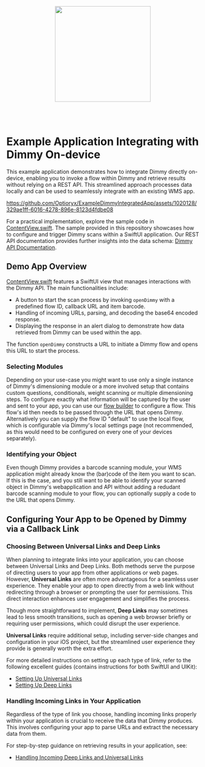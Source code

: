 <br/><br/><p align="center">
  <img src="https://lirp.cdn-website.com/c10be9aa/dms3rep/multi/opt/Optiorix+full+transparant+background+-+blue-c6d680b3-1920w.png" width="250"/>
</p><br/><br/>


Example Application Integrating with Dimmy On-device
====================================================

This example application demonstrates how to integrate Dimmy directly on-device, enabling you to invoke a flow within Dimmy and retrieve results without relying on a REST API. This streamlined approach processes data locally and can be used to seamlessly integrate with an existing WMS app.

https://github.com/Optioryx/ExampleDimmyIntegratedApp/assets/1020128/329ae1ff-6016-4278-896e-8123d4fdbe08

For a practical implementation, explore the sample code in [ContentView.swift](https://github.com/Optioryx/ExampleDimmyIntegratedApp/blob/main/TestAppLinks/ContentView.swift). The sample provided in this repository showcases how to configure and trigger Dimmy scans within a SwiftUI application. Our REST API documentation provides further insights into the data schema: [Dimmy API Documentation](https://docs.optioryx.com/docs/dimmy-api/latest/get-items-items-get).

Demo App Overview
--------------------------

[ContentView.swift](https://github.com/Optioryx/ExampleDimmyIntegratedApp/blob/main/TestAppLinks/ContentView.swift) features a SwiftUI view that manages interactions with the Dimmy API. The main functionalities include:

*   A button to start the scan process by invoking `openDimmy` with a predefined flow ID, callback URL and item barcode.
*   Handling of incoming URLs, parsing, and decoding the base64 encoded response.
*   Displaying the response in an alert dialog to demonstrate how data retrieved from Dimmy can be used within the app.

The function `openDimmy` constructs a URL to initiate a Dimmy flow and opens this URL to start the process.

### Selecting Modules
Depending on your use-case you might want to use only a single instance of Dimmy's dimensioning module or a more involved setup that contains custom questions, conditionals, weight scanning or multiple dimensioning steps. To configure exactly what information will be captured by the user and sent to your app, you can use our [flow builder](https://dimmy.app.optioryx.com/flow-builder) to configure a flow. This flow's id then needs to be passed through the URL that opens Dimmy. Alternatively you can supply the flow ID "default" to use the local flow, which is configurable via Dimmy's local settings page (not recommended, as this would need to be configured on every one of your devices separately).

### Identifying your Object
Even though Dimmy provides a barcode scanning module, your WMS application might already know the (bar)code of the item you want to scan. If this is the case, and you still want to be able to identify your scanned object in Dimmy's webapplication and API without adding a redudant barcode scanning module to your flow, you can optionally supply a code to the URL that opens Dimmy. 


Configuring Your App to be Opened by Dimmy via a Callback Link
--------------------------------------------

### Choosing Between Universal Links and Deep Links

When planning to integrate links into your application, you can choose between Universal Links and Deep Links. Both methods serve the purpose of directing users to your app from other applications or web pages. However, **Universal Links** are often more advantageous for a seamless user experience. They enable your app to open directly from a web link without redirecting through a browser or prompting the user for permissions. This direct interaction enhances user engagement and simplifies the process.

Though more straightforward to implement, **Deep Links** may sometimes lead to less smooth transitions, such as opening a web browser briefly or requiring user permissions, which could disrupt the user experience.

**Universal Links** require additional setup, including server-side changes and configuration in your iOS project, but the streamlined user experience they provide is generally worth the extra effort.

For more detailed instructions on setting up each type of link, refer to the following excellent guides (contains instructions for both SwiftUI and UIKit):

*   [Setting Up Universal Links](https://www.avanderlee.com/swiftui/universal-links-ios/)
*   [Setting Up Deep Links](https://www.avanderlee.com/swiftui/deeplink-url-handling/)

### Handling Incoming Links in Your Application

Regardless of the type of link you choose, handling incoming links properly within your application is crucial to receive the data that Dimmy produces. This involves configuring your app to parse URLs and extract the necessary data from them.

For step-by-step guidance on retrieving results in your application, see:

*   [Handling Incoming Deep Links and Universal Links](https://www.avanderlee.com/swiftui/deeplink-url-handling/#handling-incoming-deeplinks)
